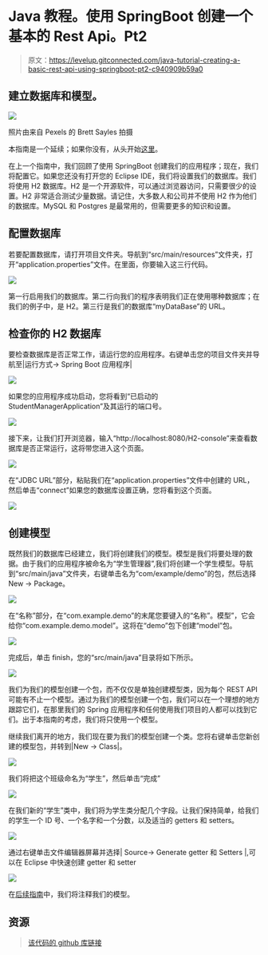 # Java 教程。使用 SpringBoot 创建一个基本的 Rest Api。Pt2

> 原文：<https://levelup.gitconnected.com/java-tutorial-creating-a-basic-rest-api-using-springboot-pt2-c940909b59a0>

## 建立数据库和模型。

![](img/fdcbac7de5dfe34a1d377bd0219d02f8.png)

照片由来自 Pexels 的 Brett Sayles 拍摄

本指南是一个延续；如果你没有，从头开始[这里](https://medium.com/@emmanuel_tejeda/java-tutorial-creating-a-basic-rest-api-using-springboot-pt1-3ef25e3c903a)。

在上一个指南中，我们回顾了使用 SpringBoot 创建我们的应用程序；现在，我们将配置它。如果您还没有打开您的 Eclipse IDE，我们将设置我们的数据库。我们将使用 H2 数据库。H2 是一个开源软件，可以通过浏览器访问，只需要很少的设置。H2 非常适合测试少量数据。请记住，大多数人和公司并不使用 H2 作为他们的数据库。MySQL 和 Postgres 是最常用的，但需要更多的知识和设置。

## 配置数据库

若要配置数据库，请打开项目文件夹。导航到“src/main/resources”文件夹，打开“application.properties”文件。在里面，你要输入这三行代码。

![](img/60ef69bfd917d86e506afc3f5c25d5e5.png)

第一行启用我们的数据库。第二行向我们的程序表明我们正在使用哪种数据库；在我们的例子中，是 H2。第三行是我们的数据库“myDataBase”的 URL。

## 检查你的 H2 数据库

要检查数据库是否正常工作，请运行您的应用程序。右键单击您的项目文件夹并导航至|运行方式-> Spring Boot 应用程序|

![](img/efbbe15d676be6b0fe995c24714e276b.png)

如果您的应用程序成功启动，您将看到“已启动的 StudentManagerApplication”及其运行的端口号。

![](img/c2b8f9debb746a4249e10f7bd12136a0.png)

接下来，让我们打开浏览器，输入“http://localhost:8080/H2-console”来查看数据库是否正常运行，这将带您进入这个页面。

![](img/9efeb74788de054beb261c9c89825b4d.png)

在“JDBC URL”部分，粘贴我们在“application.properties”文件中创建的 URL，然后单击“connect”如果您的数据库设置正确，您将看到这个页面。

![](img/3b9fff2b1178dbd7c4ef8f3adee30dba.png)

## 创建模型

既然我们的数据库已经建立，我们将创建我们的模型。模型是我们将要处理的数据。由于我们的应用程序被命名为“学生管理器”,我们将创建一个学生模型。导航到“src/main/java”文件夹，右键单击名为“com/example/demo”的包，然后选择 New -> Package。

![](img/f8f9567cb7e9959a77c0e13afa521b92.png)

在“名称”部分，在“com.example.demo”的末尾您要键入的“名称”。模型”，它会给你“com.example.demo.model”。这将在“demo”包下创建“model”包。

![](img/ba8c0e966867dc180bb8be9929c7edd3.png)

完成后，单击 finish，您的“src/main/java”目录将如下所示。

![](img/2f54864f7572ccd00eef0893c1585564.png)

我们为我们的模型创建一个包，而不仅仅是单独创建模型类，因为每个 REST API 可能有不止一个模型。通过为我们的模型创建一个包，我们可以在一个理想的地方跟踪它们，在那里我们的 Spring 应用程序和任何使用我们项目的人都可以找到它们。出于本指南的考虑，我们将只使用一个模型。

继续我们离开的地方，我们现在要为我们的模型创建一个类。您将右键单击您新创建的模型包，并转到|New -> Class|。

![](img/e60a429c72ba1ffb19fc37920106ae43.png)

我们将把这个班级命名为“学生”，然后单击“完成”

![](img/ecabfd3e6c2f15d2fbcfbd0e30265bf0.png)

在我们新的“学生”类中，我们将为学生类分配几个字段。让我们保持简单，给我们的学生一个 ID 号、一个名字和一个分数，以及适当的 getters 和 setters。

![](img/7a8f3341bda0270aa9e7adb50dcf71b2.png)

通过右键单击文件编辑器屏幕并选择| Source-> Generate getter 和 Setters |,可以在 Eclipse 中快速创建 getter 和 setter

![](img/153e2af7f4778ac21383a88356eeeba4.png)

在[后续指南](https://medium.com/@emmanuel_tejeda/java-tutorial-creating-a-basic-rest-api-using-springboot-pt3-f5496ee09c97)中，我们将注释我们的模型。

## 资源

> [该代码的 github 库链接](https://github.com/Emmanuel-Tejeda/student-manager-rest-api-spring)
